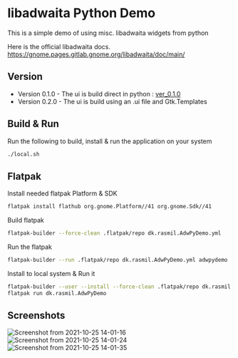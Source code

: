 # libadwaita Python Demo

This is a simple demo of using misc. libadwaita widgets from python

Here is the official libadwaita docs.
https://gnome.pages.gitlab.gnome.org/libadwaita/doc/main/

## Version

* Version 0.1.0 - The ui is build direct in python : [ver_0.1.0](https://github.com/timlau/adw_pydemo/tree/ver_0.1.0)
* Version 0.2.0 - The ui is build using an .ui file and Gtk.Templates 

## Build & Run
Run the following to build, install & run the application on your system
```bash
./local.sh
```

## Flatpak

Install needed flatpak Platform & SDK
```bash
flatpak install flathub org.gnome.Platform//41 org.gnome.Sdk//41
```

Build flatpak
```bash
flatpak-builder --force-clean .flatpak/repo dk.rasmil.AdwPyDemo.yml
```

Run the flatpak 
```bash
flatpak-builder --run .flatpak/repo dk.rasmil.AdwPyDemo.yml adwpydemo
```

Install to local system & Run it
```bash
flatpak-builder --user --install --force-clean .flatpak/repo dk.rasmil.AdwPyDemo.yml
flatpak run dk.rasmil.AdwPyDemo
```

## Screenshots

![Screenshot from 2021-10-25 14-01-16](https://user-images.githubusercontent.com/283985/138691610-cb20c763-0428-48fe-a826-8196371d30e1.png)
![Screenshot from 2021-10-25 14-01-24](https://user-images.githubusercontent.com/283985/138691699-00531f80-ee33-4aaa-be95-0a2df6b20826.png)
![Screenshot from 2021-10-25 14-01-35](https://user-images.githubusercontent.com/283985/138691724-d4be1ab4-74da-4169-8e72-143c65250a9f.png)
